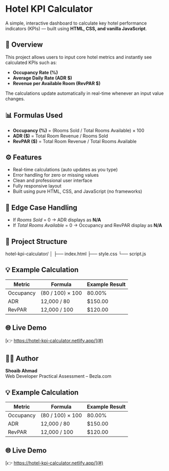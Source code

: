 # Hotel KPI Calculator

A simple, interactive dashboard to calculate key hotel performance indicators (KPIs) — built using **HTML, CSS, and vanilla JavaScript**.

## 🚀 Overview
This project allows users to input core hotel metrics and instantly see calculated KPIs such as:
- **Occupancy Rate (%)**
- **Average Daily Rate (ADR $)**
- **Revenue per Available Room (RevPAR $)**

The calculations update automatically in real-time whenever an input value changes.

## 📊 Formulas Used
- **Occupancy (%)** = (Rooms Sold / Total Rooms Available) × 100  
- **ADR ($)** = Total Room Revenue / Rooms Sold  
- **RevPAR ($)** = Total Room Revenue / Total Rooms Available

## ⚙️ Features
- Real-time calculations (auto updates as you type)
- Error handling for zero or missing values
- Clean and professional user interface
- Fully responsive layout
- Built using pure HTML, CSS, and JavaScript (no frameworks)

## 🧠 Edge Case Handling
- If *Rooms Sold* = 0 → ADR displays as **N/A**  
- If *Total Rooms Available* = 0 → Occupancy and RevPAR display as **N/A**

## 📂 Project Structure
hotel-kpi-calculator/
│
├── index.html
├── style.css
└── script.js


## 💡 Example Calculation
| Metric | Formula | Example Result |
|---------|----------|----------------|
| Occupancy | (80 / 100) × 100 | 80.00% |
| ADR | 12,000 / 80 | $150.00 |
| RevPAR | 12,000 / 100 | $120.00 |

## 🌐 Live Demo
[👉 https://hotel-kpi-calculator.netlify.app/](#)

## 🧑‍💻 Author
**Shoaib Ahmad**  
Web Developer Practical Assessment – Bezla.com  

## 💡 Example Calculation
| Metric | Formula | Example Result |
|---------|----------|----------------|
| Occupancy | (80 / 100) × 100 | 80.00% |
| ADR | 12,000 / 80 | $150.00 |
| RevPAR | 12,000 / 100 | $120.00 |

## 🌐 Live Demo
[👉 https://hotel-kpi-calculator.netlify.app/](#)

